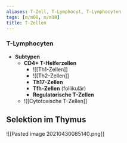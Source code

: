 ```yaml
---
aliases: T-Zell, T-Lymphocyt, T-Lymphocyten
tags: [m/m08, m/m18]
title: T-Zellen
---
```

### T-Lymphocyten
- **Subtypen**
	- **CD4+ T-Helferzellen**
		- ![[Th1-Zellen]]
		- ![[Th2-Zellen]]
		- **Th17-Zellen**
		- **Tfh-Zellen** (follikulär)
		- **Regulatorische T-Zellen**
	- ![[Cytotoxische T-Zellen]]



## Selektion im Thymus
![[Pasted image 20210430085140.png]]